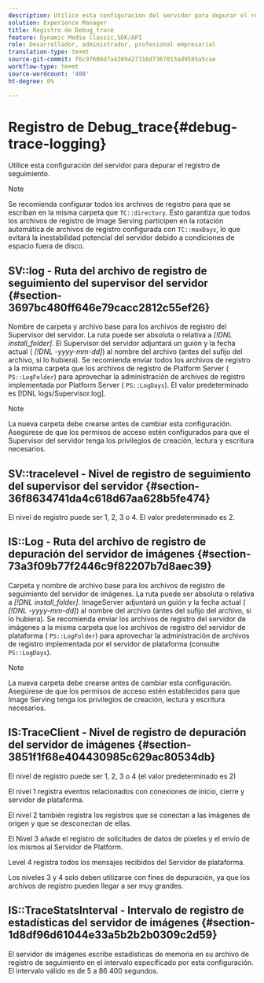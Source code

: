 ```yaml
---
description: Utilice esta configuración del servidor para depurar el registro de seguimiento.
solution: Experience Manager
title: Registro de Debug_trace
feature: Dynamic Media Classic,SDK/API
role: Desarrollador, administrador, profesional empresarial
translation-type: tm+mt
source-git-commit: f6c97606d7a4209427316d7367013ad9585a5cae
workflow-type: tm+mt
source-wordcount: '408'
ht-degree: 0%

---
```



# Registro de Debug_trace{#debug-trace-logging}

Utilice esta configuración del servidor para depurar el registro de seguimiento.

>[!NOTE]
>
>Se recomienda configurar todos los archivos de registro para que se escriban en la misma carpeta que `TC::directory`. Esto garantiza que todos los archivos de registro de Image Serving participen en la rotación automática de archivos de registro configurada con `TC::maxDays`, lo que evitará la inestabilidad potencial del servidor debido a condiciones de espacio fuera de disco.

## SV::log - Ruta del archivo de registro de seguimiento del supervisor del servidor {#section-3697bc480ff646e79cacc2812c55ef26}

Nombre de carpeta y archivo base para los archivos de registro del Supervisor del servidor. La ruta puede ser absoluta o relativa a *[!DNL install_folder]*. El Supervisor del servidor adjuntará un guión y la fecha actual ( *[!DNL -yyyy-mm-dd]*) al nombre del archivo (antes del sufijo del archivo, si lo hubiera). Se recomienda enviar todos los archivos de registro a la misma carpeta que los archivos de registro de Platform Server ( `PS::LogFolder`) para aprovechar la administración de archivos de registro implementada por Platform Server ( `PS::LogDays`). El valor predeterminado es [!DNL logs/Supervisor.log].

>[!NOTE]
>
>La nueva carpeta debe crearse antes de cambiar esta configuración. Asegúrese de que los permisos de acceso estén configurados para que el Supervisor del servidor tenga los privilegios de creación, lectura y escritura necesarios.

## SV::tracelevel - Nivel de registro de seguimiento del supervisor del servidor {#section-36f8634741da4c618d67aa628b5fe474}

El nivel de registro puede ser 1, 2, 3 o 4. El valor predeterminado es 2.

## IS::Log - Ruta del archivo de registro de depuración del servidor de imágenes {#section-73a3f09b77f2446c9f82207b7d8aec39}

Carpeta y nombre de archivo base para los archivos de registro de seguimiento del servidor de imágenes. La ruta puede ser absoluta o relativa a *[!DNL install_folder]*. ImageServer adjuntará un guión y la fecha actual ( *[!DNL -yyyy-mm-dd]*) al nombre del archivo (antes del sufijo del archivo, si lo hubiera). Se recomienda enviar los archivos de registro del servidor de imágenes a la misma carpeta que los archivos de registro del servidor de plataforma ( `PS::LogFolder`) para aprovechar la administración de archivos de registro implementada por el servidor de plataforma (consulte `PS::LogDays`).

>[!NOTE]
>
>La nueva carpeta debe crearse antes de cambiar esta configuración. Asegúrese de que los permisos de acceso estén establecidos para que Image Serving tenga los privilegios de creación, lectura y escritura necesarios.

## IS:TraceClient - Nivel de registro de depuración del servidor de imágenes {#section-3851f1f68e404430985c629ac80534db}

El nivel de registro puede ser 1, 2, 3 o 4 (el valor predeterminado es 2)

El nivel 1 registra eventos relacionados con conexiones de inicio, cierre y servidor de plataforma.

El nivel 2 también registra los registros que se conectan a las imágenes de origen y que se desconectan de ellas.

El Nivel 3 añade el registro de solicitudes de datos de píxeles y el envío de los mismos al Servidor de Platform.

Level 4 registra todos los mensajes recibidos del Servidor de plataforma.

Los niveles 3 y 4 solo deben utilizarse con fines de depuración, ya que los archivos de registro pueden llegar a ser muy grandes.

## IS::TraceStatsInterval - Intervalo de registro de estadísticas del servidor de imágenes {#section-1d8df96d61044e33a5b2b2b0309c2d59}

El servidor de imágenes escribe estadísticas de memoria en su archivo de registro de seguimiento en el intervalo especificado por esta configuración. El intervalo válido es de 5 a 86 400 segundos.
